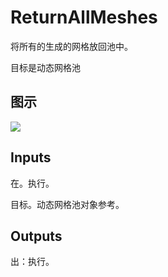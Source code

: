 # ReturnAllMeshes

将所有的生成的网格放回池中。

目标是动态网格池

## 图示

![]($-20221218-18454210.png)

## Inputs

在。执行。

目标。动态网格池对象参考。

## Outputs

出：执行。
